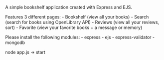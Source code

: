 A simple bookshelf application created with Express and EJS.

Features 3 different pages:
    - Bookshelf (view all your books)
    - Search (search for books using OpenLibrary API)
    - Reviews (view all your reviews, sort)
    - Favorite (view your favorite books + a message or memory)

Please install the following modules:
    - express
    - ejs
    - express-validator
    - mongodb

node app.js -> start